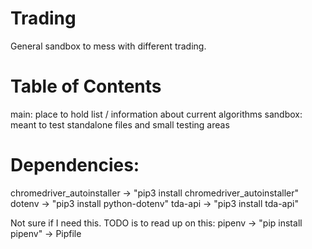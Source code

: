 # Trading
General sandbox to mess with different trading. 
                
# Table of Contents
main:       place to hold list / information about current algorithms
sandbox:    meant to test standalone files and small testing areas


# Dependencies:
chromedriver\_autoinstaller -> "pip3 install chromedriver\_autoinstaller"
dotenv  -> "pip3 install python-dotenv"
tda-api -> "pip3 install tda-api"


Not sure if I need this. TODO is to read up on this:
pipenv -> "pip install pipenv"
       -> Pipfile


